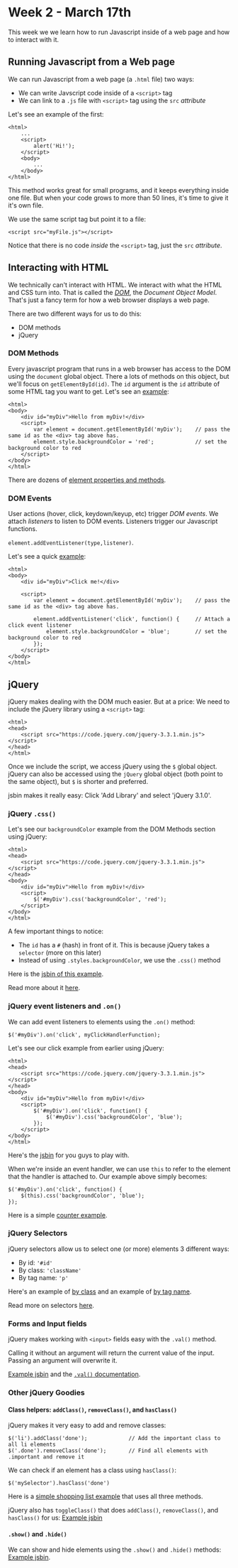 # Week 2 - March 17th

This week we we learn how to run Javascript inside of a web page and how to interact with it.

## Running Javascript from a Web page
We can run Javascript from a web page (a `.html` file) two ways:
- We can write Javscript code inside of a `<script>` tag
- We can link to a `.js` file with `<script>` tag using the `src` _attribute_

Let's see an example of the first:
```
<html>
    ...
    <script>
        alert('Hi!');
    </script>
    <body>
        ...
    </body>
</html>
```
This method works great for small programs, and it keeps everything inside one file.  But when your code grows to more than 50 lines, it's time to give it it's own file.

We use the same script tag but point it to a file:
```
<script src="myFile.js"></script>
```

Notice that there is no code _inside_ the `<script>` tag, just the `src` _attribute_.


## Interacting with HTML
We technically can't interact with HTML.  We interact with what the HTML and CSS turn into.  That is called the [_DOM_](https://www.w3schools.com/js/js_htmldom.asp), the _Document Object Model_.  That's just a fancy term for how a web browser displays a web page.

There are two different ways for us to do this:
- DOM methods
- jQuery

### DOM Methods
Every javascript program that runs in a web browser has access to the DOM using the `document` global object.  There a lots of methods on this object, but we'll focus on `getElementById(id)`.  The `id` argument is the `id` attribute of some HTML tag you want to get.  Let's see an [example](http://jsbin.com/buyirofuwo/edit?html,output):
```
<html>
<body>
    <div id="myDiv">Hello from myDiv!</div>
    <script>
        var element = document.getElementById('myDiv');    // pass the same id as the <div> tag above has.
        element.style.backgroundColor = 'red';             // set the background color to red
    </script>
</body>
</html>
```

There are dozens of [element properties and methods](https://www.w3schools.com/jsref/dom_obj_all.asp).

### DOM Events
User actions (hover, click, keydown/keyup, etc) trigger _DOM events_.
We attach _listeners_ to listen to DOM events.  Listeners trigger our Javascript functions.


`element.addEventListener(type,listener)`.

Let's see a quick [example](http://jsbin.com/sacifiloxu/edit?html,output):

```
<html>
<body>
    <div id="myDiv">Click me!</div>

    <script>
        var element = document.getElementById('myDiv');    // pass the same id as the <div> tag above has.

        element.addEventListener('click', function() {     // Attach a click event listener
            element.style.backgroundColor = 'blue';        // set the background color to red
        });
    </script>
</body>
</html>
```

## jQuery
jQuery makes dealing with the DOM much easier.  But at a price: We need to include the jQuery library using a `<script>` tag:

```
<html>
<head>
    <script src="https://code.jquery.com/jquery-3.3.1.min.js"></script>
</head>
</html>
```

Once we include the script, we access jQuery using the `$` global object.  jQuery can also be accessed using the `jQuery` global object (both point to the same object), but `$` is shorter and preferred.

jsbin makes it really easy: Click 'Add Library' and select 'jQuery 3.1.0'.

### jQuery `.css()`
Let's see our `backgroundColor` example from the DOM Methods section using jQuery:
```
<html>
<head>
    <script src="https://code.jquery.com/jquery-3.3.1.min.js"></script>
</head>
<body>
    <div id="myDiv">Hello from myDiv!</div>
    <script>
        $('#myDiv').css('backgroundColor', 'red');
    </script>
</body>
</html>
```
A few important things to notice:
- The `id` has a `#` (hash) in front of it.  This is because jQuery takes a `selector` (more on this later)
- Instead of using `.styles.backgroundColor`, we use the `.css()` method

Here is the [jsbin of this example](http://jsbin.com/soguvazotu/edit?html,js,output).

Read more about it [here](https://www.tutorialspoint.com/jquery/jquery-css.htm).

### jQuery event listeners and `.on()`
We can add event listeners to elements using the `.on()` method:
```
$('#myDiv').on('click', myClickHandlerFunction);
```

Let's see our click example from earlier using jQuery:
```
<html>
<head>
    <script src="https://code.jquery.com/jquery-3.3.1.min.js"></script>
</head>
<body>
    <div id="myDiv">Hello from myDiv!</div>
    <script>
        $('#myDiv').on('click', function() {
            $('#myDiv').css('backgroundColor', 'blue');
        });
    </script>
</body>
</html>
```
Here's the [jsbin](http://jsbin.com/sajemey/edit?html,js,output) for you guys to play with.

When we're inside an event handler, we can use `this` to refer to the element that the handler is attached to.  Our example above simply becomes:
```
$('#myDiv').on('click', function() {
    $(this).css('backgroundColor', 'blue');
});
```

Here is a simple [counter example](http://jsbin.com/yabupuf/edit?html,js,output).

### jQuery Selectors
jQuery selectors allow us to select one (or more) elements 3 different ways:
- By id: `'#id'`
- By class: `'className'`
- By tag name: `'p'`

Here's an example of [by class](http://jsbin.com/pebusas/edit?html,js,output) and an example of [by tag name](http://jsbin.com/yeviboz/edit?html,js,output).

Read more on selectors [here](https://www.tutorialspoint.com/jquery/jquery-selectors.htm).


### Forms and Input fields

jQuery makes working with `<input>` fields easy with the `.val()` method.

Calling it without an argument will return the current value of the input.  Passing an argument will overwrite it.

[Example jsbin](http://jsbin.com/miqerot/edit?html,js,output) and the [`.val()` documentation](http://api.jquery.com/val/).


### Other jQuery Goodies

#### Class helpers: `addClass()`, `removeClass()`, and `hasClass()`
jQuery makes it very easy to add and remove classes:
```
$('li').addClass('done');             // Add the important class to all li elements
$('.done').removeClass('done');       // Find all elements with .important and remove it
```

We can check if an element has a class using `hasClass()`:
```
$('mySelector').hasClass('done')
```

Here is a [simple shopping list example](http://jsbin.com/bunayad/edit?html,css,js,output) that uses all three methods.

jQuery also has `toggleClass()` that does `addClass()`, `removeClass()`, and `hasClass()` for us: [Example jsbin](http://jsbin.com/kiqacix/edit?html,css,js,output)

#### `.show()` and `.hide()`
We can show and hide elements using the `.show()` and `.hide()` methods: [Example jsbin](http://jsbin.com/jerogod/edit?html,css,js,output).
